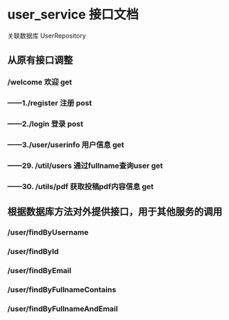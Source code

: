 # user_service 接口文档

关联数据库 UserRepository

## 从原有接口调整

### /welcome 欢迎 get

### ——1./register 注册 post

### ——2./login 登录 post

### ——3./user/userinfo 用户信息 get

### ——29. /util/users		通过fullname查询user get

### ——30. /utils/pdf 获取投稿pdf内容信息 get

## 根据数据库方法对外提供接口，用于其他服务的调用

### /user/findByUsername

###  /user/findById

### /user/findByEmail

### /user/findByFullnameContains

### /user/findByFullnameAndEmail

